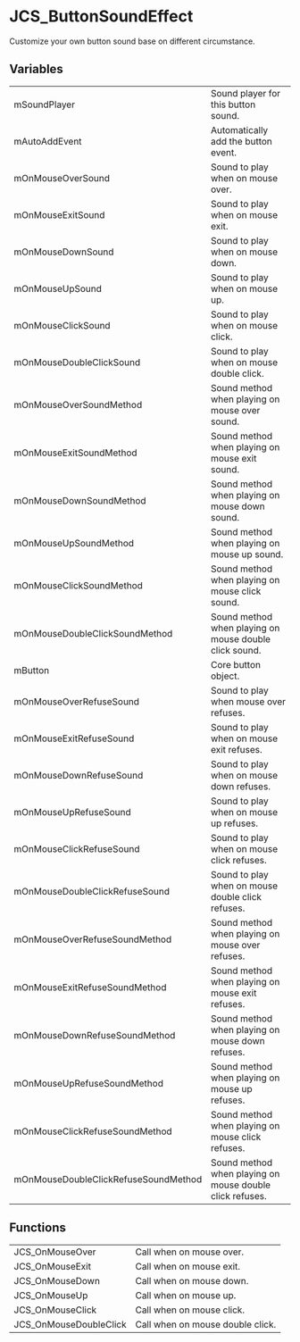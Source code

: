 # JCS_ButtonSoundEffect

Customize your own button sound base on different circumstance.


## Variables

<table>
  <tr>
    <td>mSoundPlayer</td>
    <td>Sound player for this button sound.</td>
  </tr>
  <tr>
    <td>mAutoAddEvent</td>
    <td>Automatically add the button event.</td>
  </tr>
  <tr>
    <td>mOnMouseOverSound</td>
    <td>Sound to play when on mouse over.</td>
  </tr>
  <tr>
    <td>mOnMouseExitSound</td>
    <td>Sound to play when on mouse exit.</td>
  </tr>
  <tr>
    <td>mOnMouseDownSound</td>
    <td>Sound to play when on mouse down.</td>
  </tr>
  <tr>
    <td>mOnMouseUpSound</td>
    <td>Sound to play when on mouse up.</td>
  </tr>
  <tr>
    <td>mOnMouseClickSound</td>
    <td>Sound to play when on mouse click.</td>
  </tr>
  <tr>
    <td>mOnMouseDoubleClickSound</td>
    <td>Sound to play when on mouse double click.</td>
  </tr>
  <tr>
    <td>mOnMouseOverSoundMethod</td>
    <td>Sound method when playing on mouse over sound.</td>
  </tr>
  <tr>
    <td>mOnMouseExitSoundMethod</td>
    <td>Sound method when playing on mouse exit sound.</td>
  </tr>
  <tr>
    <td>mOnMouseDownSoundMethod</td>
    <td>Sound method when playing on mouse down sound.</td>
  </tr>
  <tr>
    <td>mOnMouseUpSoundMethod</td>
    <td>Sound method when playing on mouse up sound.</td>
  </tr>
  <tr>
    <td>mOnMouseClickSoundMethod</td>
    <td>Sound method when playing on mouse click sound.</td>
  </tr>
  <tr>
    <td>mOnMouseDoubleClickSoundMethod</td>
    <td>Sound method when playing on mouse double click sound.</td>
  </tr>
  <tr>
    <td>mButton</td>
    <td>Core button object.</td>
  </tr>
  <tr>
    <td>mOnMouseOverRefuseSound</td>
    <td>Sound to play when mouse over refuses.</td>
  </tr>
  <tr>
    <td>mOnMouseExitRefuseSound</td>
    <td>Sound to play when on mouse exit refuses.</td>
  </tr>
  <tr>
    <td>mOnMouseDownRefuseSound</td>
    <td>Sound to play when on mouse down refuses.</td>
  </tr>
  <tr>
    <td>mOnMouseUpRefuseSound</td>
    <td>Sound to play when on mouse up refuses.</td>
  </tr>
  <tr>
    <td>mOnMouseClickRefuseSound</td>
    <td>Sound to play when on mouse click refuses.</td>
  </tr>
  <tr>
    <td>mOnMouseDoubleClickRefuseSound</td>
    <td>Sound to play when on mouse double click refuses.</td>
  </tr>
  <tr>
    <td>mOnMouseOverRefuseSoundMethod</td>
    <td>Sound method when playing on mouse over refuses.</td>
  </tr>
  <tr>
    <td>mOnMouseExitRefuseSoundMethod</td>
    <td>Sound method when playing on mouse exit refuses.</td>
  </tr>
  <tr>
    <td>mOnMouseDownRefuseSoundMethod</td>
    <td>Sound method when playing on mouse down refuses.</td>
  </tr>
  <tr>
    <td>mOnMouseUpRefuseSoundMethod</td>
    <td>Sound method when playing on mouse up refuses.</td>
  </tr>
  <tr>
    <td>mOnMouseClickRefuseSoundMethod</td>
    <td>Sound method when playing on mouse click refuses.</td>
  </tr>
  <tr>
    <td>mOnMouseDoubleClickRefuseSoundMethod</td>
    <td>Sound method when playing on mouse double click refuses.</td>
  </tr>
</table>


## Functions

<table>
  <tr>
    <td>JCS_OnMouseOver</td>
    <td>Call when on mouse over.</td>
  </tr>
  <tr>
    <td>JCS_OnMouseExit</td>
    <td>Call when on mouse exit.</td>
  </tr>
  <tr>
    <td>JCS_OnMouseDown</td>
    <td>Call when on mouse down.</td>
  </tr>
  <tr>
    <td>JCS_OnMouseUp</td>
    <td>Call when on mouse up.</td>
  </tr>
  <tr>
    <td>JCS_OnMouseClick</td>
    <td>Call when on mouse click.</td>
  </tr>
  <tr>
    <td>JCS_OnMouseDoubleClick</td>
    <td>Call when on mouse double click.</td>
  </tr>
</table>
